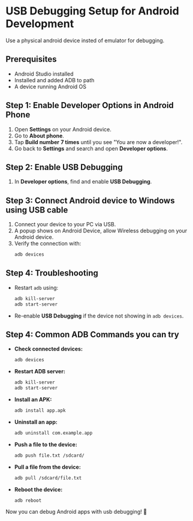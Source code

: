 # USB Debugging Setup for Android Development
Use a physical android device insted of emulator for debugging.

## Prerequisites
- Android Studio installed
- Installed and added ADB to path
- A device running Android OS

## Step 1: Enable Developer Options in Android Phone
1. Open **Settings** on your Android device.
2. Go to **About phone**.
3. Tap **Build number** **7 times** until you see "You are now a developer!".
4. Go back to **Settings** and search and open **Developer options**.

## Step 2: Enable USB Debugging
1. In **Developer options**, find and enable **USB Debugging**.

## Step 3: Connect Android device to Windows using USB cable
1. Connect your device to your PC via USB.
2. A popup shows on Android Device, allow Wireless debugging on your Android device.
3. Verify the connection with:
   ```sh
   adb devices
   ```

## Step 4: Troubleshooting
- Restart `adb` using:
  ```sh
  adb kill-server
  adb start-server
  ```
- Re-enable **USB Debugging** if the device not showing in `adb devices`.



## Step 4: Common ADB Commands you can try
- **Check connected devices:**
  ```sh
  adb devices
  ```
- **Restart ADB server:**
  ```sh
  adb kill-server
  adb start-server
  ```
- **Install an APK:**
  ```sh
  adb install app.apk
  ```
- **Uninstall an app:**
  ```sh
  adb uninstall com.example.app
  ```
- **Push a file to the device:**
  ```sh
  adb push file.txt /sdcard/
  ```
- **Pull a file from the device:**
  ```sh
  adb pull /sdcard/file.txt
  ```
- **Reboot the device:**
  ```sh
  adb reboot
  ```

Now you can debug Android apps with usb debugging! 🚀




